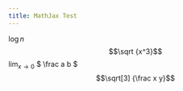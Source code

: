 ```yaml
---
title: MathJax Test
---
```


$\log n$
$$\sqrt {x^3}$$
$\lim_{x\to 0}$
$ \frac a b $
$$\sqrt[3] {\frac x y}$$
